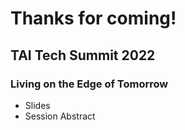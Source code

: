# Thanks for coming!

## TAI Tech Summit 2022
### Living on the Edge of Tomorrow
- Slides
- Session Abstract
